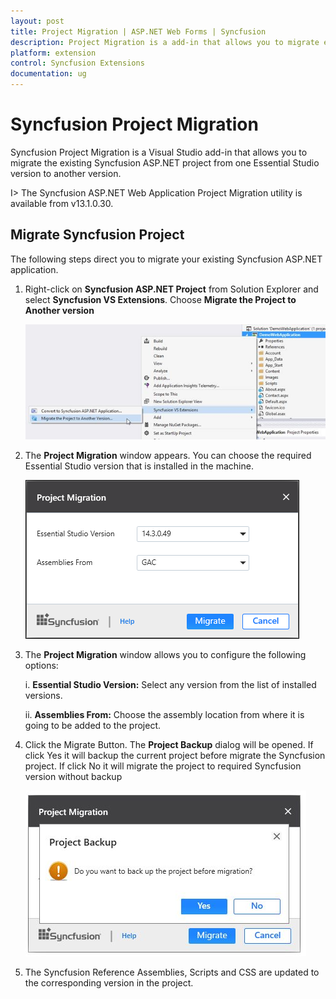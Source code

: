 ```yaml
---
layout: post
title: Project Migration | ASP.NET Web Forms | Syncfusion
description: Project Migration is a add-in that allows you to migrate existing Syncfusion ASP.NET Web Forms project from one Essential Studio version to another version
platform: extension
control: Syncfusion Extensions
documentation: ug
---
```


# Syncfusion Project Migration

Syncfusion Project Migration is a Visual Studio add-in that allows you to migrate the existing Syncfusion ASP.NET project from one Essential Studio version to another version.

I> The Syncfusion ASP.NET Web Application Project Migration utility is available from v13.1.0.30. 

## Migrate Syncfusion Project 

The following steps direct you to migrate your existing Syncfusion ASP.NET application. 

1. Right-click on **Syncfusion ASP.NET Project** from Solution Explorer and select **Syncfusion VS Extensions**. Choose **Migrate the Project to Another version**

   ![Syncfusion Essential JS 1 ASP.NET Web Forms Project Migration add-in](Project-Migration_images/Project-Migration-img1.jpeg)

2. The **Project Migration** window appears. You can choose the required Essential Studio version that is installed in the machine. 

   ![Syncfusion Essential JS 1 ASP.NET Web Forms Project Migration wizard](Project-Migration_images/Project-Migration-img2.jpeg)

3. The **Project Migration** window allows you to configure the following options:

   i. **Essential Studio Version:** Select any version from the list of installed versions.
   
   ii. **Assemblies From:** Choose the assembly location from where it is going to be added to the project.
   
4. Click the Migrate Button. The **Project Backup** dialog will be opened. If click Yes it will backup the current project before migrate the Syncfusion project. If click No it will migrate the project to required Syncfusion version without backup
   
   ![Syncfusion Essential JS 1 ASP.NET Web Forms Project Migration backup dialog](Project-Migration_images/Project-Migration-img3.jpeg)
   
   
5. The Syncfusion Reference Assemblies, Scripts and CSS are updated to the corresponding version in the project.

